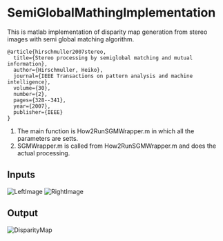 # SemiGlobalMathingImplementation
This is matlab implementation of disparity map generation from stereo images with semi global matching algorithm.

```
@article{hirschmuller2007stereo,
  title={Stereo processing by semiglobal matching and mutual information},
  author={Hirschmuller, Heiko},
  journal={IEEE Transactions on pattern analysis and machine intelligence},
  volume={30},
  number={2},
  pages={328--341},
  year={2007},
  publisher={IEEE}
}
```

1. The main function is How2RunSGMWrapper.m in which all the parameters are setts.
2. SGMWrapper.m is called from How2RunSGMWrapper.m and does the actual processing.

## Inputs

![LeftImage](https://github.com/kobybibas/SemiGlobalMathingImplementation/blob/master/image_left.png)
![RightImage](https://github.com/kobybibas/SemiGlobalMathingImplementation/blob/master/image_right.png)

## Output

![DisparityMap](https://github.com/kobybibas/SemiGlobalMathingImplementation/blob/master/disparity_map.tiff)
